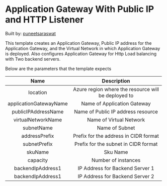 # Application Gateway With Public IP and HTTP Listener

Built by: [puneetsaraswat](https://github.com/puneetsaraswat)

This template creates an Application Gateway, Public IP address for the Application Gateway, and the Virtual Network in which Application Gateway is deployed. Also configures Application Gateway for Http Load balancing with Two backend servers.

Below are the parameters that the template expects

| Name                      | Description                                               |
|:-------------------------:|:---------------------------------------------------------:|
| location                  | Azure region where the resource will be deployed to       |
| applicationGatewayName    | Name of Application Gateway                               |
| publicIPAddressName       | Name of Public IP address resource                        |
| virtualNetworkName        | Name of Virtual Network                                   |
| subnetName                | Name of Subnet                                            |
| addressPrefix             | Prefix for the address in CIDR format                     |
| subnetPrefix              | Prefix for the subnet in CIDR format                      |
| skuName                   | Sku Name                                                  |
| capacity                  | Number of instances                                       |
| backendIpAddress1         | IP Address for Backend Server 1                           |
| backendIpAddress1         | IP Address for Backend Server 2                           |
